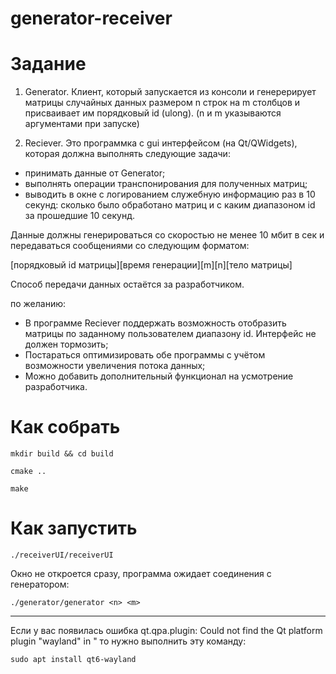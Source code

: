 # generator-receiver
# Задание

1. Generator. Клиент, который запускается из консоли и генерерирует матрицы 
случайных данных размером n строк на m столбцов и присваивает им порядковый
 id (ulong). (n и m указываются аргументами при запуске)

2. Reciever. Это программка с gui интерфейсом (на Qt/QWidgets), которая должна 
выполнять следующие задачи:
- принимать данные от Generator;
- выполнять операции транспонирования для полученных матриц;
- выводить в окне с логированием служебную информацию раз в 10 секунд: сколько 
было обработано матриц и с каким диапазоном id за прошедшие 10 секунд.

Данные должны генерироваться со скоростью не менее 10 мбит в сек и передаваться 
сообщениями со следующим форматом: 

[порядковый id матрицы][время генерации][m][n][тело матрицы]

Способ передачи данных остаётся за разработчиком.

по желанию:
- В программе Reciever поддержать возможность отобразить матрицы по заданному 
пользователем диапазону id. Интерфейс не должен тормозить;
- Постараться оптимизировать обе программы с учётом возможности увеличения потока 
данных;
- Можно добавить дополнительный функционал на усмотрение разработчика.
 
# Как собрать

```
mkdir build && cd build
```

```
cmake ..
```

```
make
```

# Как запустить
```
./receiverUI/receiverUI
```
Окно не откроется сразу, программа ожидает соединения с генератором:
```
./generator/generator <n> <m>
```
---
Если у вас появилась ошибка
qt.qpa.plugin: Could not find the Qt platform plugin "wayland" in "
то нужно выполнить эту команду:
```
sudo apt install qt6-wayland
```
